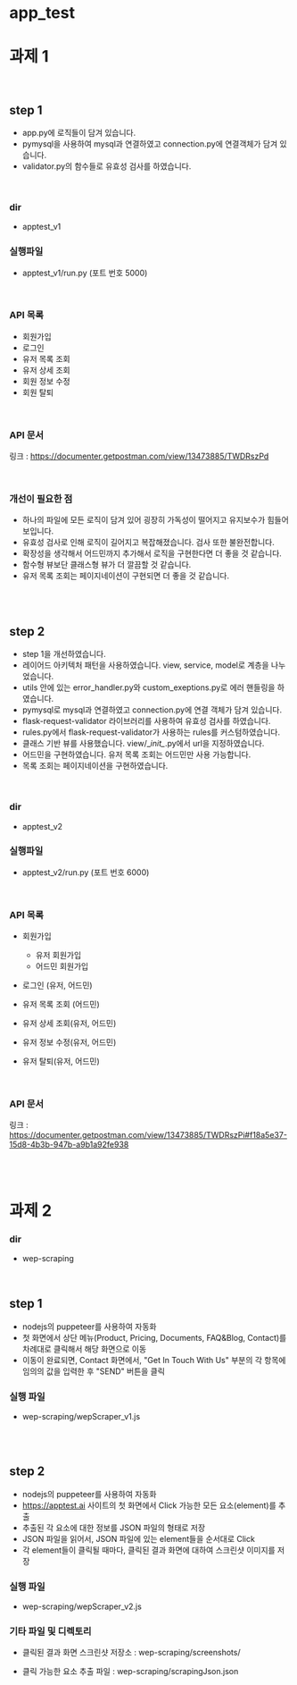 # app_test

# 과제 1

<br> 

## step 1

+ app.py에 로직들이 담겨 있습니다.
+ pymysql을 사용하여 mysql과 연결하였고 connection.py에 연결객체가 담겨 있습니다.
+ validator.py의 함수들로 유효성 검사를 하였습니다.

<br>

### dir
+ apptest_v1

### 실행파일 
+ apptest_v1/run.py (포트 번호 5000)

<br>

### API 목록

+ 회원가입
+ 로그인
+ 유저 목록 조회
+ 유저 상세 조회
+ 회원 정보 수정
+ 회원 탈퇴

<br>

### API 문서
링크 : https://documenter.getpostman.com/view/13473885/TWDRszPd

<br>

### 개선이 필요한 점

+ 하나의 파일에 모든 로직이 담겨 있어 굉장히 가독성이 떨어지고 유지보수가 힘들어 보입니다.
+ 유효성 검사로 인해 로직이 길어지고 복잡해졌습니다. 검사 또한 불완전합니다.
+ 확장성을 생각해서 어드민까지 추가해서 로직을 구현한다면 더 좋을 것 같습니다.
+ 함수형 뷰보단 클래스형 뷰가 더 깔끔할 것 같습니다.
+ 유저 목록 조회는 페이지네이션이 구현되면 더 좋을 것 같습니다.


<br>
<br>

## step 2

+ step 1을 개선하였습니다.
+ 레이어드 아키텍처 패턴을 사용하였습니다. view, service, model로 계층을 나누었습니다.
+ utils 안에 있는 error_handler.py와 custom_exeptions.py로 에러 핸들링을 하였습니다.
+ pymysql로 mysql과 연결하였고 connection.py에 연결 객체가 담겨 있습니다.
+ flask-request-validator 라이브러리를 사용하여 유효성 검사를 하였습니다.
+ rules.py에서 flask-request-validator가 사용하는 rules를 커스텀하였습니다.
+ 클래스 기반 뷰를 사용했습니다. view/\__init\__.py에서 url을 지정하였습니다.
+ 어드민을 구현하였습니다. 유저 목록 조회는 어드민만 사용 가능합니다.
+ 목록 조회는 페이지네이션을 구현하였습니다.

<br>

### dir
+ apptest_v2

### 실행파일 
+ apptest_v2/run.py (포트 번호 6000)


<br>

### API 목록

+ 회원가입
  + 유저 회원가입
  + 어드민 회원가입
  
+ 로그인 (유저, 어드민)
+ 유저 목록 조회 (어드민)
+ 유저 상세 조회(유저, 어드민)
+ 유저 정보 수정(유저, 어드민)
+ 유저 탈퇴(유저, 어드민)


<br>


### API 문서
링크 : https://documenter.getpostman.com/view/13473885/TWDRszPi#f18a5e37-15d8-4b3b-947b-a9b1a92fe938


<br>
<br>

# 과제 2

### dir
+ wep-scraping

<br>

## step 1

- nodejs의 puppeteer를 사용하여 자동화
- 첫 화면에서 상단 메뉴(Product, Pricing, Documents, FAQ&Blog, Contact)를 차례대로 클릭해서 해당 화면으로 이동
- 이동이 완료되면, Contact 화면에서, "Get In Touch With Us" 부분의 각 항목에 임의의 값을 입력한 후 "SEND" 버튼을 클릭

### 실행 파일 

+ wep-scraping/wepScraper_v1.js

<br>
<br>

## step 2
- nodejs의 puppeteer를 사용하여 자동화
- https://apptest.ai 사이트의 첫 화면에서 Click 가능한 모든 요소(element)를 추출
- 추출된 각 요소에 대한 정보를 JSON 파일의 형태로 저장
- JSON 파일을 읽어서, JSON 파일에 있는 element들을 순서대로 Click
- 각 element들이 클릭될 때마다, 클릭된 결과 화면에 대하여 스크린샷 이미지를 저장

### 실행 파일 

+ wep-scraping/wepScraper_v2.js

### 기타 파일 및 디렉토리


+ 클릭된 결과 화면 스크린샷 저장소 : wep-scraping/screenshots/

+ 클릭 가능한 요소 추출 파일 : wep-scraping/scrapingJson.json
